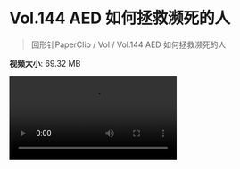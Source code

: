 # Vol.144 AED 如何拯救濒死的人

> 回形针PaperClip / Vol / Vol.144 AED 如何拯救濒死的人

**视频大小**: 69.32 MB

<div class="video"><video src="https://file.hsyhx.top/video/PaperClip/Vol/144.mp4" controls preload>🤔 您的浏览器不支持 video 标签</video></div>